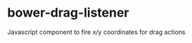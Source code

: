 bower-drag-listener
===================

Javascript component to fire x/y coordinates for drag actions
